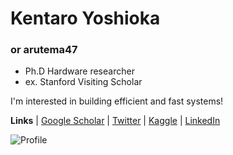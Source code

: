# Kentaro Yoshioka
### or arutema47
- Ph.D Hardware researcher
- ex. Stanford Visiting Scholar

I'm interested in building efficient and fast systems!

**Links** 
| [Google Scholar](https://scholar.google.co.jp/citations?user=jSxIrBEAAAAJ&hl=en)
| [Twitter](https://twitter.com/arutema47) 
| [Kaggle](https://www.kaggle.com/kyoshioka47) 
| [LinkedIn](https://www.linkedin.com/in/kyoshioka47/) 


![Profile](https://github-readme-stats.vercel.app/api?username=kentaroy47&count_private=true)
